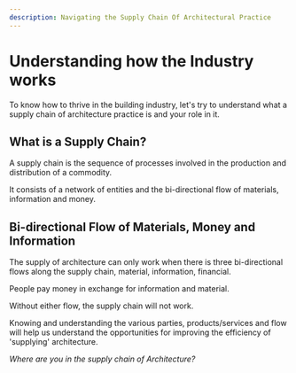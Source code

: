 ```yaml
---
description: Navigating the Supply Chain Of Architectural Practice
---
```


# Understanding how the Industry works

To know how to thrive in the building industry, let's try to understand what a supply chain of architecture practice is and your role in it.

## What is a Supply Chain?

A supply chain is the sequence of processes involved in the production and distribution of a commodity.

It consists of a network of entities and the bi-directional flow of materials, information and money.

## Bi-directional Flow of Materials, Money and Information

The supply of architecture can only work when there is three bi-directional flows along the supply chain, material, information, financial.

People pay money in exchange for information and material.

Without either flow, the supply chain will not work.

Knowing and understanding the various parties, products/services and flow will help us understand the opportunities for improving the efficiency of 'supplying' architecture.

_Where are you in the supply chain of Architecture?_
